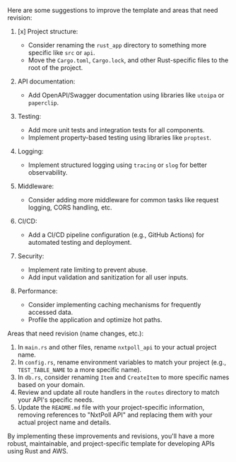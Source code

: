 Here are some suggestions to improve the template and areas that need revision:

1. \[x\] Project structure:

   - Consider renaming the `rust_app` directory to something more specific like `src` or `api`.
   - Move the `Cargo.toml`, `Cargo.lock`, and other Rust-specific files to the root of the project.

1. API documentation:

   - Add OpenAPI/Swagger documentation using libraries like `utoipa` or `paperclip`.

1. Testing:

   - Add more unit tests and integration tests for all components.
   - Implement property-based testing using libraries like `proptest`.

1. Logging:

   - Implement structured logging using `tracing` or `slog` for better observability.

1. Middleware:

   - Consider adding more middleware for common tasks like request logging, CORS handling, etc.

1. CI/CD:

   - Add a CI/CD pipeline configuration (e.g., GitHub Actions) for automated testing and deployment.

1. Security:

   - Implement rate limiting to prevent abuse.
   - Add input validation and sanitization for all user inputs.

1. Performance:

   - Consider implementing caching mechanisms for frequently accessed data.
   - Profile the application and optimize hot paths.

Areas that need revision (name changes, etc.):

1. In `main.rs` and other files, rename `nxtpoll_api` to your actual project name.
1. In `config.rs`, rename environment variables to match your project (e.g., `TEST_TABLE_NAME` to a more specific name).
1. In `db.rs`, consider renaming `Item` and `CreateItem` to more specific names based on your domain.
1. Review and update all route handlers in the `routes` directory to match your API's specific needs.
1. Update the `README.md` file with your project-specific information, removing references to "NxtPoll API" and replacing them with your actual project name and details.

By implementing these improvements and revisions, you'll have a more robust, maintainable, and project-specific template for developing APIs using Rust and AWS.
